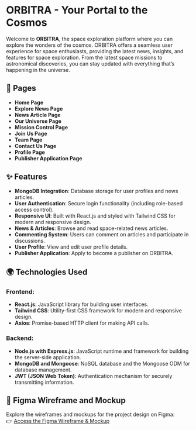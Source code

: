 # ORBITRA - Your Portal to the Cosmos

Welcome to **ORBITRA**, the space exploration platform where you can explore the wonders of the cosmos. ORBITRA offers a seamless user experience for space enthusiasts, providing the latest news, insights, and features for space exploration. From the latest space missions to astronomical discoveries, you can stay updated with everything that’s happening in the universe.

## 📄 Pages

- **Home Page**
- **Explore News Page**
- **News Article Page**
- **Our Universe Page**
- **Mission Control Page**
- **Join Us Page**
- **Team Page**
- **Contact Us Page**
- **Profile Page**
- **Publisher Application Page**

## ✨ Features

- **MongoDB Integration**: Database storage for user profiles and news articles.
- **User Authentication**: Secure login functionality (including role-based access control).
- **Responsive UI**: Built with React.js and styled with Tailwind CSS for modern and responsive design.
- **News & Articles**: Browse and read space-related news articles.
- **Commenting System**: Users can comment on articles and participate in discussions.
- **User Profile**: View and edit user profile details.
- **Publisher Application**: Apply to become a publisher on ORBITRA.

## 🌍 Technologies Used

### Frontend:
- **React.js**: JavaScript library for building user interfaces.
- **Tailwind CSS**: Utility-first CSS framework for modern and responsive design.
- **Axios**: Promise-based HTTP client for making API calls.

### Backend:
- **Node.js with Express.js**: JavaScript runtime and framework for building the server-side application.
- **MongoDB and Mongoose**: NoSQL database and the Mongoose ODM for database management.
- **JWT (JSON Web Token)**: Authentication mechanism for securely transmitting information.


## 🎨 Figma Wireframe and Mockup

Explore the wireframes and mockups for the project design on Figma:  
👉 [Access the Figma Wireframe & Mockup](https://www.figma.com/design/khm6TwCMf2JRxZkcf3WVmy/Space-News?node-id=0-1&t=ivpd07CoWIwV6cOw-1)
